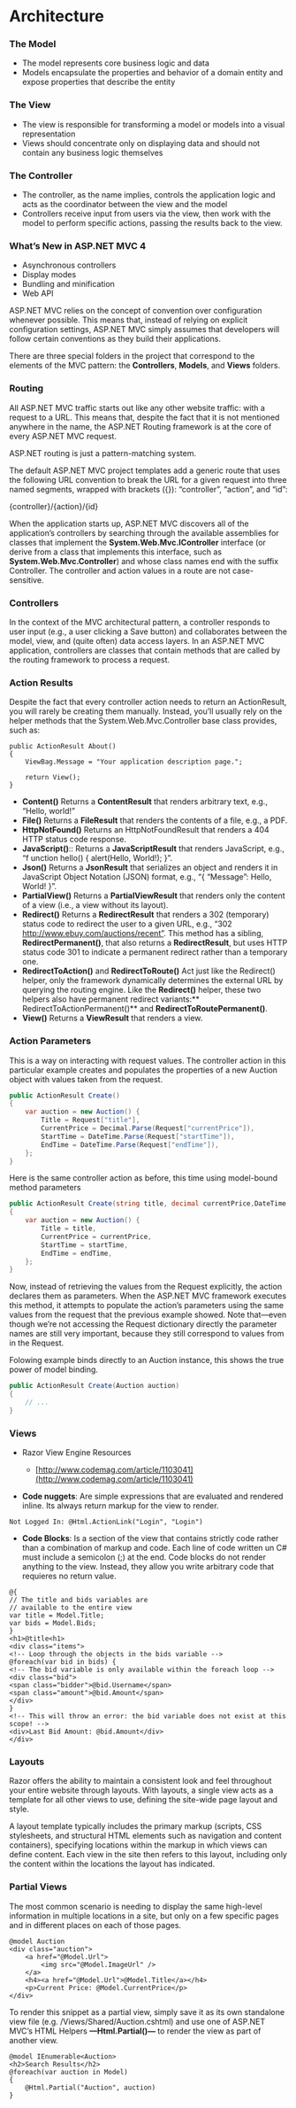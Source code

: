 
# Architecture #

### The Model ###
- The model represents core business logic and data
- Models encapsulate the properties and behavior of a domain entity and expose properties that describe the entity

### The View ###
- The view is responsible for transforming a model or models into a visual representation
- Views should concentrate only on displaying data
and should not contain any business logic themselves

### The Controller ###
- The controller, as the name implies, controls the application logic and acts as the coordinator between the view and the model
- Controllers receive input from users via the view, then work with the model to perform specific actions, passing the results back to the view.

### What’s New in ASP.NET MVC 4 ###
- Asynchronous controllers
- Display modes
- Bundling and minification
- Web API

ASP.NET MVC relies on the concept of convention over configuration whenever possible.
This means that, instead of relying on explicit configuration settings, ASP.NET
MVC simply assumes that developers will follow certain conventions as they build their applications.

There are three special folders in the project that correspond to the elements of the MVC pattern: the **Controllers**,
**Models**, and **Views** folders.

### Routing ###
All ASP.NET MVC traffic starts out like any other website traffic: with a request to a URL. This means that, despite the fact that it is not mentioned anywhere in the name, the ASP.NET Routing framework is at the core of every ASP.NET MVC request.

ASP.NET routing is just a pattern-matching system.
	
The default ASP.NET MVC project templates add a generic route that uses the following URL convention to break the URL for a given request into three named segments, wrapped with brackets ({}): “controller”, “action”, and “id”:

{controller}/{action}/{id}

When the application starts up, ASP.NET MVC discovers all of the application’s controllers by searching through the available assemblies for classes that implement the **System.Web.Mvc.IController** interface (or derive from a class that implements this interface, such as **System.Web.Mvc.Controller**) and whose
class names end with the suffix Controller. The controller and action values in a route are not case-sensitive.

### Controllers ###
In the context of the MVC architectural pattern, a controller responds to user input
(e.g., a user clicking a Save button) and collaborates between the model, view, and
(quite often) data access layers. In an ASP.NET MVC application, controllers are classes
that contain methods that are called by the routing framework to process a request.


### Action Results ###

Despite the fact that every controller action needs to return an ActionResult, you will
rarely be creating them manually. Instead, you’ll usually rely on the helper methods
that the System.Web.Mvc.Controller base class provides, such as:
	
	
	public ActionResult About()
	{
		ViewBag.Message = "Your application description page.";
		
		return View();
	}


- **Content()**
Returns a **ContentResult** that renders arbitrary text, e.g., “Hello, world!”
- **File()**
Returns a **FileResult** that renders the contents of a file, e.g., a PDF.
- **HttpNotFound()**
Returns an HttpNotFoundResult that renders a 404 HTTP status code response.
- **JavaScript()**:: Returns a **JavaScriptResult**
that renders JavaScript, e.g., “f	unction hello() { alert(Hello, World!); }”.
- **Json()**
Returns a **JsonResult** that serializes an object and renders it in JavaScript Object
Notation (JSON) format, e.g., “{ “Message”: Hello, World! }”.
- **PartialView()**
Returns a **PartialViewResult** that renders only the content of a view (i.e., a view
without its layout).
- **Redirect()**
Returns a **RedirectResult** that renders a 302 (temporary) status code to redirect
the user to a given URL, e.g., “302 http://www.ebuy.com/auctions/recent”. This
method has a sibling, **RedirectPermanent()**, that also returns a **RedirectResult**, but
uses HTTP status code 301 to indicate a permanent redirect rather than a temporary
one.
- **RedirectToAction()** and **RedirectToRoute()**
Act just like the Redirect() helper, only the framework dynamically determines
the external URL by querying the routing engine. Like the **Redirect()** helper, these
two helpers also have permanent redirect variants:** RedirectToActionPermanent()**
and **RedirectToRoutePermanent()**.
- **View()**
Returns a **ViewResult** that renders a view.

### Action Parameters ###
This is a way on interacting with request values. The controller action in this particular example creates and populates the properties of a new Auction object with values taken from the request.
```csharp
public ActionResult Create()
{
	var auction = new Auction() {	
		Title = Request["title"],
		CurrentPrice = Decimal.Parse(Request["currentPrice"]),
		StartTime = DateTime.Parse(Request["startTime"]),
		EndTime = DateTime.Parse(Request["endTime"]),
	};
}
```

Here is the same controller action as before, this time using model-bound method parameters
```csharp
public ActionResult Create(string title, decimal currentPrice,DateTime startTime, DateTime endTime)
{
	var auction = new Auction() {
		Title = title,
		CurrentPrice = currentPrice,
		StartTime = startTime,
		EndTime = endTime,
	};
}
```

Now, instead of retrieving the values from the Request explicitly, the action declares
them as parameters. When the ASP.NET MVC framework executes this method, it
attempts to populate the action’s parameters using the same values from the request
that the previous example showed. Note that—even though we’re not accessing the
Request dictionary directly the parameter names are still very important, because they
still correspond to values from in the Request.

Folowing example binds directly to an Auction instance, this shows the true power of model binding.
```csharp
public ActionResult Create(Auction auction)
{
	// ...
}
```

### Views ###
- Razor View Engine Resources
	- [http://www.codemag.com/article/1103041](http://www.codemag.com/article/1103041)

- **Code nuggets**: Are simple expressions that are evaluated and rendered inline. Its always return markup for the view to render.
```cshtml
Not Logged In: @Html.ActionLink("Login", "Login")
```

- **Code Blocks**: Is a section of the view that contains strictly code rather than a combination of markup and code. Each line of code written un C# must include a semicolon (;) at the end. Code blocks do not render anything to the view. Instead, they allow you write arbitrary code that requieres no return value.
```cshtml
@{
// The title and bids variables are
// available to the entire view
var title = Model.Title;
var bids = Model.Bids;
}
<h1>@title<h1>
<div class="items">
<!-- Loop through the objects in the bids variable -->
@foreach(var bid in bids) {
<!-- The bid variable is only available within the foreach loop -->
<div class="bid">
<span class="bidder">@bid.Username</span>
<span class="amount">@bid.Amount</span>
</div>
}
<!-- This will throw an error: the bid variable does not exist at this scope! -->
<div>Last Bid Amount: @bid.Amount</div>
</div>
```

### Layouts ###
Razor offers the ability to maintain a consistent look and feel throughout your entire website through layouts. With layouts, a single view acts as a template for all other views to use, defining the site-wide page layout and style. 

A layout template typically includes the primary markup (scripts, CSS stylesheets, and structural HTML elements such as navigation and content containers), specifying locations within the markup in which views can define content. Each view in the site then refers to this layout, including only the content within the locations the layout has indicated.

### Partial Views ###
The most common scenario is needing to display the same high-level information in multiple locations in a site, but only on a few specific pages and in different places on each of those pages.

```cshtml
@model Auction
<div class="auction">	
	<a href="@Model.Url">
		<img src="@Model.ImageUrl" />
	</a>
	<h4><a href="@Model.Url">@Model.Title</a></h4>
	<p>Current Price: @Model.CurrentPrice</p>
</div>
```	

To render this snippet as a partial view, simply save it as its own standalone view file (e.g. /Views/Shared/Auction.cshtml) and use one of ASP.NET MVC’s HTML Helpers **—Html.Partial()—** to render the view as part of another view. 
```cshtml
@model IEnumerable<Auction>
<h2>Search Results</h2>
@foreach(var auction in Model) 
{
	@Html.Partial("Auction", auction)
}
```	